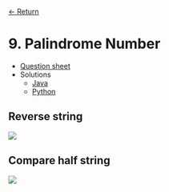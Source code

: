 [&larr; Return](https://hanggrian.github.io/leetcode-playground/)

# 9. Palindrome Number

- [Question sheet](https://leetcode.com/problems/palindrome-number/)
- Solutions
  - [Java](https://github.com/hanggrian/leetcode-playground/blob/main/java/src/main/java/problems1/PalindromeNumber.java)
  - [Python](https://github.com/hanggrian/leetcode-playground/blob/main/python/src/problems1/palindrome_number.py)

## Reverse string

![](https://github.com/hendraanggrian/leetcode-playground/raw/assets/problems1/palindrome_number1.svg)

## Compare half string

![](https://github.com/hendraanggrian/leetcode-playground/raw/assets/problems1/palindrome_number2.svg)
